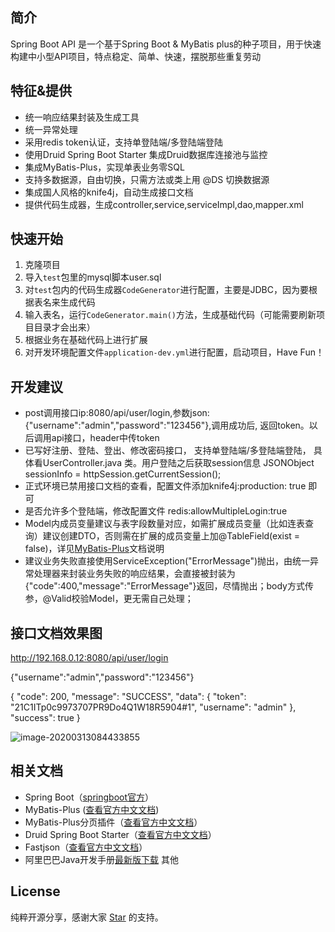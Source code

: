 ## 简介
Spring Boot API 是一个基于Spring Boot & MyBatis plus的种子项目，用于快速构建中小型API项目，特点稳定、简单、快速，摆脱那些重复劳动

## 特征&提供
- 统一响应结果封装及生成工具
- 统一异常处理
- 采用redis token认证，支持单登陆端/多登陆端登陆
- 使用Druid Spring Boot Starter 集成Druid数据库连接池与监控
- 集成MyBatis-Plus，实现单表业务零SQL
- 支持多数据源，自由切换，只需方法或类上用 @DS 切换数据源
- 集成国人风格的knife4j，自动生成接口文档
- 提供代码生成器，生成controller,service,serviceImpl,dao,mapper.xml

## 快速开始
1. 克隆项目
2. 导入```test```包里的mysql脚本user.sql
3. 对```test```包内的代码生成器```CodeGenerator```进行配置，主要是JDBC，因为要根据表名来生成代码
4. 输入表名，运行```CodeGenerator.main()```方法，生成基础代码（可能需要刷新项目目录才会出来）
5. 根据业务在基础代码上进行扩展
6. 对开发环境配置文件```application-dev.yml```进行配置，启动项目，Have Fun！

## 开发建议
- post调用接口ip:8080/api/user/login,参数json: {"username":"admin","password":"123456"},调用成功后, 返回token。以后调用api接口，header中传token
- 已写好注册、登陆、登出、修改密码接口， 支持单登陆端/多登陆端登陆， 具体看UserController.java 类。用户登陆之后获取session信息 JSONObject sessionInfo = httpSession.getCurrentSession();
- 正式环境已禁用接口文档的查看，配置文件添加knife4j:production: true 即可
- 是否允许多个登陆端，修改配置文件 redis:allowMultipleLogin:true 
- Model内成员变量建议与表字段数量对应，如需扩展成员变量（比如连表查询）建议创建DTO，否则需在扩展的成员变量上加@TableField(exist = false)，详见[MyBatis-Plus](https://mp.baomidou.com/guide/)文档说明
- 建议业务失败直接使用ServiceException("ErrorMessage")抛出，由统一异常处理器来封装业务失败的响应结果，会直接被封装为{"code":400,"message":"ErrorMessage"}返回，尽情抛出；body方式传参，@Valid校验Model，更无需自己处理；

## 接口文档效果图
http://192.168.0.12:8080/api/user/login

{"username":"admin","password":"123456"}

{
    "code": 200,
    "message": "SUCCESS",
    "data": {
        "token": "21C1ITp0c9973707PR9Do4Q1W18R5904#1",
        "username": "admin"
    },
    "success": true
}

![image-20200313084433855](http://tuchuang.aitangbao.com.cn/image-20200313084433855.png)

## 相关文档
- Spring Boot（[springboot官方](https://spring.io/projects/spring-boot/)）
- MyBatis-Plus ([查看官方中文文档](https://mp.baomidou.com/guide/))
- MyBatis-Plus分页插件（[查看官方中文文档](https://mp.baomidou.com/guide/page.html)）
- Druid Spring Boot Starter（[查看官方中文文档](https://github.com/alibaba/druid/tree/master/druid-spring-boot-starter/)）
- Fastjson（[查看官方中文文档](https://github.com/Alibaba/fastjson/wiki/%E9%A6%96%E9%A1%B5)）
- 阿里巴巴Java开发手册[最新版下载](https://github.com/alibaba/p3c)
其他

## License
纯粹开源分享，感谢大家 [Star](https://github.com/aitangbao/springboot-api-v2) 的支持。
